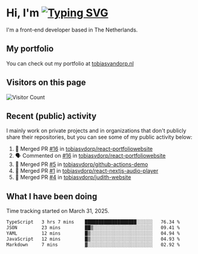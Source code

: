 # Hi, I'm [![Typing SVG](https://readme-typing-svg.demolab.com?font=Fira+Code&pause=1000&width=435&lines=tobiasvdorp)](https://git.io/typing-svg)

I'm a front-end developer based in The Netherlands.

## My portfolio

You can check out my portfolio at [tobiasvandorp.nl](https://www.tobiasvandorp.nl/)

## Visitors on this page

![Visitor Count](https://profile-counter.glitch.me/tobiasvdorp/count.svg)

## Recent (public) activity

I mainly work on private projects and in organizations that don't publicly share their repositories, but you can see some of my public activity below:

<!--START_SECTION:activity-->

1. 🎉 Merged PR [#16](https://github.com/tobiasvdorp/react-portfoliowebsite/pull/16) in [tobiasvdorp/react-portfoliowebsite](https://github.com/tobiasvdorp/react-portfoliowebsite)
2. 🗣 Commented on [#16](https://github.com/tobiasvdorp/react-portfoliowebsite/pull/16#issuecomment-2763343906) in [tobiasvdorp/react-portfoliowebsite](https://github.com/tobiasvdorp/react-portfoliowebsite)
3. 🎉 Merged PR [#5](https://github.com/tobiasvdorp/github-actions-demo/pull/5) in [tobiasvdorp/github-actions-demo](https://github.com/tobiasvdorp/github-actions-demo)
4. 🎉 Merged PR [#1](https://github.com/tobiasvdorp/react-nextjs-audio-player/pull/1) in [tobiasvdorp/react-nextjs-audio-player](https://github.com/tobiasvdorp/react-nextjs-audio-player)
5. 🎉 Merged PR [#4](https://github.com/tobiasvdorp/judith-website/pull/4) in [tobiasvdorp/judith-website](https://github.com/tobiasvdorp/judith-website)
<!--END_SECTION:activity-->

## What I have been doing

Time tracking started on March 31, 2025.

<!--START_SECTION:waka-->

```txt
TypeScript   3 hrs 7 mins    ███████████████████░░░░░░   76.34 %
JSON         23 mins         ██▒░░░░░░░░░░░░░░░░░░░░░░   09.41 %
YAML         12 mins         █▒░░░░░░░░░░░░░░░░░░░░░░░   04.94 %
JavaScript   12 mins         █▒░░░░░░░░░░░░░░░░░░░░░░░   04.93 %
Markdown     7 mins          ▓░░░░░░░░░░░░░░░░░░░░░░░░   02.92 %
```

<!--END_SECTION:waka-->

<!--
**tobiasvdorp/tobiasvdorp** is a ✨ _special_ ✨ repository because its `README.md` (this file) appears on your GitHub profile.
-->
